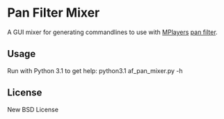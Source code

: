 Pan Filter Mixer
================

A GUI mixer for generating commandlines to use with [MPlayers](http://www.mplayerhq.hu) [pan filter](http://www.mplayerhq.hu/DOCS/HTML/en/advaudio-channels.html).

Usage
-----
Run with Python 3.1 to get help:
    python3.1 af_pan_mixer.py -h

License
-----
New BSD License